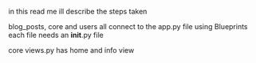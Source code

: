 in this read me ill describe the steps taken

blog_posts, core and users all connect to the app.py file using Blueprints
each file needs an __init__.py file


core
views.py has home and info view